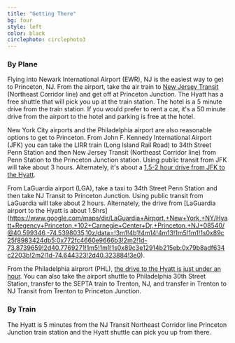 ```yaml
---
title: "Getting There"
bg: four
style: left
color: black
circlephoto: circlephoto3
---
```

### By Plane

Flying into Newark International Airport (EWR), NJ is the easiest way to get to Princeton, NJ. From the airport, take the air train to [New Jersey Transit](http://www.njtransit.com/sf/sf_servlet.srv?hdnPageAction=TrainTo) (Northeast Corridor line) and get off at Princeton Junction. The Hyatt has a free shuttle that will pick you up at the train station. The hotel is a 5 minute drive from the train station. If you would prefer to rent a car, it's a 50 minute drive from the airport to the hotel and parking is free at the hotel. 

New York City airports and the Philadelphia airport are also reasonable options to get to Princeton. From John F. Kennedy International Airport (JFK) you can take the LIRR train (Long Island Rail Road) to 34th Street Penn Station and then New Jersey Transit (Northeast Corridor line) from Penn Station to the Princeton Junction station. Using public transit from JFK will take about 3 hours. Alternately, it's about a [1.5-2 hour drive from JFK to the Hyatt](https://www.google.com/maps/dir/JFK+International+Airport,+New+York,+NY/Hyatt+Regency+Princeton,+102+Carnegie+Center+Dr,+Princeton,+NJ+08540/@40.494894,-74.4918902,10z/data=!3m1!4b1!4m14!4m13!1m5!1m1!1s0x89c26650d5404947:0xec4fb213489f11f0!2m2!1d-73.7781391!2d40.6413111!1m5!1m1!1s0x89c3e12914b215eb:0x79b8adf634c2203b!2m2!1d-74.644323!2d40.323884!3e0). 

From LaGuardia airport (LGA), take a taxi to 34th Street Penn Station and then take NJ Transit to Princeton Junction. Using public transit from LaGuardia will take about 2 hours. Alternately, the drive from [LaGuardia airport to the Hyatt is about 1.5hrs] (https://www.google.com/maps/dir/LaGuardia+Airport,+New+York,+NY/Hyatt+Regency+Princeton,+102+Carnegie+Center+Dr,+Princeton,+NJ+08540/@40.599346,-74.5398035,10z/data=!3m1!4b1!4m14!4m13!1m5!1m1!1s0x89c25f8983424db5:0x772fc4660e9666b3!2m2!1d-73.8739659!2d40.7769271!1m5!1m1!1s0x89c3e12914b215eb:0x79b8adf634c2203b!2m2!1d-74.644323!2d40.323884!3e0). 

From the Philadelphia airprort (PHL), [the drive to the Hyatt is just under an hour](https://www.google.com/maps/dir/Philadelphia+International+Airport,+Essington+Ave,+Philadelphia,+PA/Hyatt+Regency+Princeton,+102+Carnegie+Center+Dr,+Princeton,+NJ+08540/@40.0966717,-75.2832268,10z/data=!3m1!4b1!4m14!4m13!1m5!1m1!1s0x89c6c46660a9832f:0x3e2e15944637d3d8!2m2!1d-75.2424229!2d39.8743959!1m5!1m1!1s0x89c3e12914b215eb:0x79b8adf634c2203b!2m2!1d-74.644323!2d40.323884!3e0). You can also take the airport shuttle to Philadelphia 30th Street Station, transfer to the SEPTA train to Trenton, NJ, and transfer in Trenton to NJ Transit from Trenton to Princeton Junction. 

### By Train

The Hyatt is 5 minutes from the NJ Transit Northeast Corridor line Princeton Junction train station and the Hyatt shuttle can pick you up from there.

